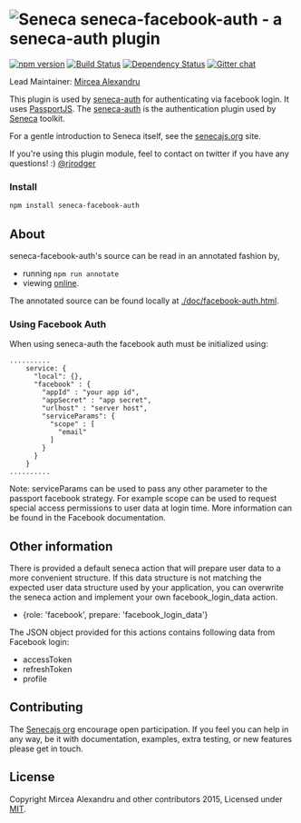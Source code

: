 ![Seneca](http://senecajs.org/files/assets/seneca-logo.png)
seneca-facebook-auth - a seneca-auth plugin
============================================

[![npm version][npm-badge]][npm-url]
[![Build Status][travis-badge]][travis-url]
[![Dependency Status][david-badge]][david-url]
[![Gitter chat][gitter-badge]][gitter-url]

Lead Maintainer: [Mircea Alexandru](https://github.com/mirceaalexandru)

This plugin is used by [seneca-auth](https://www.npmjs.com/package/seneca-auth) for authenticating via facebook login.
It uses [PassportJS](http://passportjs.org). The [seneca-auth](https://www.npmjs.com/package/seneca-auth) is the
authentication plugin used by [Seneca](http://senecajs.org) toolkit.

For a gentle introduction to Seneca itself, see the [senecajs.org](http://senecajs.org) site.

If you're using this plugin module, feel to contact on twitter if you have any questions! :) [@rjrodger](http://twitter.com/rjrodger)

### Install

```sh
npm install seneca-facebook-auth
```

## About

seneca-facebook-auth's source can be read in an annotated fashion by,

- running `npm run annotate`
- viewing [online](http://htmlpreview.github.com/?https://github.com/senecajs/seneca-facebook-auth/doc/facebook-auth.html).



The annotated source can be found locally at [./doc/facebook-auth.html]().

### Using Facebook Auth

When using seneca-auth the facebook auth must be initialized using:

```
..........
    service: {
      "local": {},
      "facebook" : {
        "appId" : "your app id",
        "appSecret" : "app secret",
        "urlhost" : "server host",
        "serviceParams": {
          "scope" : [
            "email"
          ]
        }
      }
    }
..........

```

Note: serviceParams can be used to pass any other parameter to the passport facebook strategy. For example scope can be
used to request special access permissions to user data at login time. More information can be found in the Facebook documentation.

## Other information

There is provided a default seneca action that will prepare user data to a more convenient structure.
If this data structure is not matching the expected user data structure used by your application, you can overwrite the
seneca action and implement your own facebook_login_data action.

 - {role: 'facebook', prepare: 'facebook_login_data'}

The JSON object provided for this actions contains following data from Facebook login:
 - accessToken
 - refreshToken
 - profile

## Contributing
 The [Senecajs org](https://github.com/senecajs/) encourage open participation. If you feel you can help in any way, be it with
 documentation, examples, extra testing, or new features please get in touch.

## License
 Copyright Mircea Alexandru and other contributors 2015, Licensed under [MIT][].

 [npm-badge]: https://badge.fury.io/js/seneca-local-auth.svg
 [npm-url]: https://badge.fury.io/js/seneca-local-auth
 [david-badge]: https://david-dm.org/mirceaalexandru/seneca-local-auth.svg
 [david-url]: https://david-dm.org/mirceaalexandru/seneca-local-auth
 [gitter-badge]: https://badges.gitter.im/senecajs/seneca.png
 [gitter-url]: https://gitter.im/senecajs/seneca
 [travis-badge]: https://travis-ci.org/mirceaalexandru/seneca-local-auth.svg
 [travis-url]: https://travis-ci.org/mirceaalexandru/seneca-local-auth
 [MIT]: ./LICENSE
